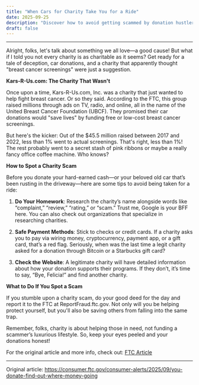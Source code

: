```yaml
---
title: "When Cars for Charity Take You for a Ride"
date: 2025-09-25
description: "Discover how to avoid getting scammed by donation hustlers and ensure your charitable contributions are truly making a difference."
draft: false
---
```


---

Alright, folks, let's talk about something we all love—a good cause! But what if I told you not every charity is as charitable as it seems? Get ready for a tale of deception, car donations, and a charity that apparently thought "breast cancer screenings" were just a suggestion.

**Kars-R-Us.com: The Charity That Wasn't**

Once upon a time, Kars-R-Us.com, Inc. was a charity that just wanted to help fight breast cancer. Or so they said. According to the FTC, this group raised millions through ads on TV, radio, and online, all in the name of the United Breast Cancer Foundation (UBCF). They promised their car donations would "save lives" by funding free or low-cost breast cancer screenings. 

But here's the kicker: Out of the $45.5 million raised between 2017 and 2022, less than 1% went to actual screenings. That's right, less than 1%! The rest probably went to a secret stash of pink ribbons or maybe a really fancy office coffee machine. Who knows?

**How to Spot a Charity Scam**

Before you donate your hard-earned cash—or your beloved old car that’s been rusting in the driveway—here are some tips to avoid being taken for a ride:

1. **Do Your Homework**: Research the charity’s name alongside words like “complaint,” “review,” “rating,” or “scam.” Trust me, Google is your BFF here. You can also check out organizations that specialize in researching charities.

2. **Safe Payment Methods**: Stick to checks or credit cards. If a charity asks you to pay via wiring money, cryptocurrency, payment app, or a gift card, that’s a red flag. Seriously, when was the last time a legit charity asked for a donation through Bitcoin or a Starbucks gift card?

3. **Check the Website**: A legitimate charity will have detailed information about how your donation supports their programs. If they don’t, it’s time to say, “Bye, Felicia!” and find another charity.

**What to Do If You Spot a Scam**

If you stumble upon a charity scam, do your good deed for the day and report it to the FTC at ReportFraud.ftc.gov. Not only will you be helping protect yourself, but you'll also be saving others from falling into the same trap.

Remember, folks, charity is about helping those in need, not funding a scammer’s luxurious lifestyle. So, keep your eyes peeled and your donations honest!

For the original article and more info, check out: [FTC Article](https://www.ftc.gov/news-events/news/press-releases/2023/10/ftc-action-against-kars-r-uscom-inc)

---
Original article: https://consumer.ftc.gov/consumer-alerts/2025/09/you-donate-find-out-where-money-going